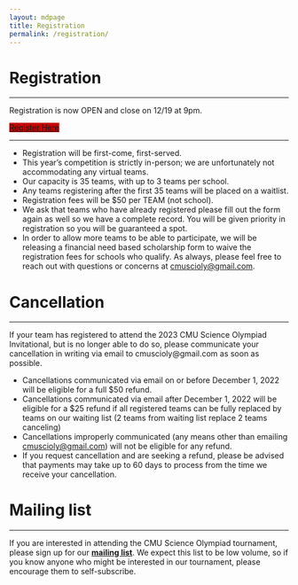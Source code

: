 ```yaml
---
layout: mdpage
title: Registration
permalink: /registration/
---
```


# Registration
<hr>

Registration is now OPEN and close on 12/19 at 9pm.

<div>
  <a class="btn btn-primary btn-lg btn-block" role="button"
  href="https://forms.gle/FfpH5KorMods6Qdm7"
  target="_blank" style="background-color : #C40405;">Register Here</a>
</div>
<hr>

- Registration will be first-come, first-served.
- This year’s competition is strictly in-person; we are unfortunately not accommodating any virtual teams.
- Our capacity is 35 teams, with up to 3 teams per school.
- Any teams registering after the first 35 teams will be placed on a waitlist.
- Registration fees will be $50 per TEAM (not school).
- We ask that teams who have already registered please fill out the form again as well so we have a complete record. You will be given priority in registration so you will be guaranteed a spot.
- In order to allow more teams to be able to participate, we will be releasing a financial need based scholarship form to waive the registration fees for schools who qualify.
As always, please feel free to reach out with questions or concerns at cmuscioly@gmail.com.

# Cancellation
<hr>
If your team has registered to attend the 2023 CMU Science Olympiad Invitational, but is no longer able to do so, please communicate your cancellation in writing via email to cmuscioly@gmail.com as soon as possible.

- Cancellations communicated via email on or before December 1, 2022 will be eligible for a full $50 refund.
- Cancellations communicated via email after December 1, 2022 will be eligible for a $25 refund if all registered teams can be fully replaced by teams on our waiting list (2 teams from waiting list replace 2 teams canceling)
- Cancellations improperly communicated (any means other than emailing cmuscioly@gmail.com) will not be eligible for any refund.
- If you request cancellation and are seeking a refund, please be advised that  payments may take up to 60 days to process from the time we receive your cancellation.



# Mailing list

<hr>

If you are interested in attending the CMU Science Olympiad tournament, please
sign up for our [**mailing
list**](https://lists.andrew.cmu.edu/mailman/listinfo/cmuscioly-interest).  We
expect this list to be low volume, so if you know anyone who might be
interested in our tournament, please encourage them to self-subscribe.
